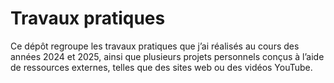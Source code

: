 # Travaux pratiques
Ce dépôt regroupe les travaux pratiques que j’ai réalisés au cours des années 2024 et 2025, ainsi que plusieurs projets personnels conçus à l’aide de ressources externes, telles que des sites web ou des vidéos YouTube.
